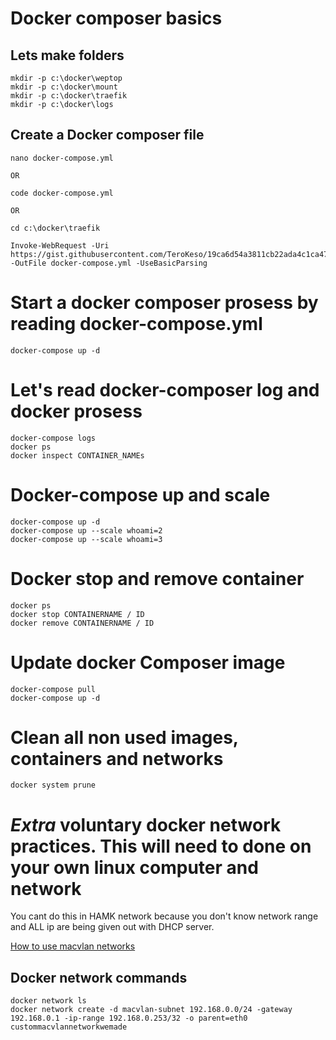 
# Docker composer basics

## Lets make folders

    mkdir -p c:\docker\weptop
    mkdir -p c:\docker\mount
    mkdir -p c:\docker\traefik
    mkdir -p c:\docker\logs


## Create a Docker composer file

    nano docker-compose.yml

    OR

    code docker-compose.yml

    OR

    cd c:\docker\traefik

    Invoke-WebRequest -Uri https://gist.githubusercontent.com/TeroKeso/19ca6d54a3811cb22ada4c1ca477b8b2/raw/0fcd5c830ad69d65aad3905d144a7efb844e3508/traefik.yml -OutFile docker-compose.yml -UseBasicParsing


# Start a docker composer prosess by reading docker-compose.yml

    docker-compose up -d

# Let's read docker-composer log and docker prosess 
  
    docker-compose logs
    docker ps
    docker inspect CONTAINER_NAMEs

# Docker-compose up and scale

    docker-compose up -d
    docker-compose up --scale whoami=2
    docker-compose up --scale whoami=3
 
 # Docker stop and remove container

    docker ps 
    docker stop CONTAINERNAME / ID
    docker remove CONTAINERNAME / ID


# Update docker Composer image

    docker-compose pull
    docker-compose up -d

# Clean all non used images, containers and networks
  
    docker system prune 
   

# *Extra* voluntary docker network practices. This will need to done on your own linux computer and network

You cant do this in HAMK network because you don't know network range and ALL ip are being given out with DHCP server. 

[How to use macvlan networks](https://docs.docker.com/network/macvlan/)

## Docker network commands

    docker network ls
    docker network create -d macvlan-subnet 192.168.0.0/24 -gateway 192.168.0.1 -ip-range 192.168.0.253/32 -o parent=eth0 custommacvlannetworkwemade

    
